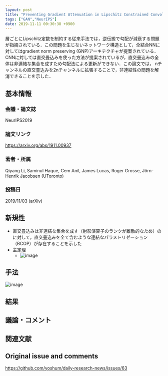 ```yaml
---
layout: post
title: "Preventing Gradient Attenuation in Lipschitz Constrained Convolutional Networks"
tags: ["GAN","NeurIPS"]
date: 2019-11-11 00:30:38 +0900
---
```


層ごとにLipschitz定数を制約する従来手法では，逆伝搬で勾配が減衰する問題が指摘されている．この問題を生じないネットワーク構造として，全結合NNに対してはgradient norm preserving (GNP)アーキテクチャが提案されている．CNNに対しては直交畳込みを使った方法が提案されているが，直交畳込みの全体は非連結な集合を成すため勾配法による更新ができない．この論文では， nチャンネルの直交畳込みを2nチャンネルに拡張することで，非連結性の問題を解消できることを示した．

## 基本情報
### 会議・論文誌
NeurIPS2019

### 論文リンク
https://arxiv.org/abs/1911.00937

### 著者・所属
Qiyang Li, Saminul Haque, Cem Anil, James Lucas, Roger Grosse, Jörn-Henrik Jacobsen (UToronto)

### 投稿日
2019/11/03 (arXiv)

## 新規性

- 直交畳込みは非連結な集合を成す（射影演算子のランクが離散的なため）のに対して，直交畳込みを全て含むような連結なパラメトリゼーション（BCOP）が存在することを示した
- 主定理
  - ![image](https://user-images.githubusercontent.com/17794644/68546454-a9f01b00-0419-11ea-905d-99702705eb94.png)

## 手法
![image](https://user-images.githubusercontent.com/17794644/68546436-69909d00-0419-11ea-99c6-95558d051fab.png)

## 結果

## 議論・コメント

## 関連文献


## Original issue and comments

https://github.com/yoshum/daily-research-news/issues/63
